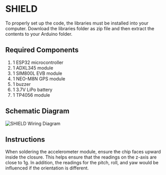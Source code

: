 # SHIELD 
To properly set up the code, the libraries must be installed into your computer. Download the libraries folder as zip file and then extract the contents to your Arduino folder.

## Required Components
1. 1 ESP32 microcontroller
2. 1 ADXL345 module
3. 1 SIM800L EVB module
4. 1 NEO-M8N GPS module
5. 1 buzzer
6. 1 3.7V LiPo battery
7. 1 TP4056 module

## Schematic Diagram
![SHIELD Wiring Diagram](https://github.com/sagaciousboi/shield-0.1.0/blob/main/schematic-diagram.png)

## Instructions
When soldering the accelerometer module, ensure the chip faces upward inside the closure. This helps ensure that the readings on the z-axis are close to 1g. In addition, the readings
for the pitch, roll, and yaw would be influenced if the orientation is different.

